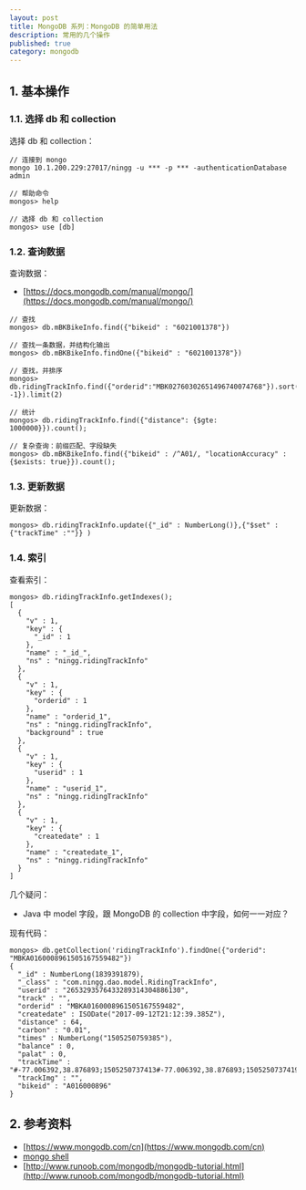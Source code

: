 ```yaml
---
layout: post
title: MongoDB 系列：MongoDB 的简单用法
description: 常用的几个操作
published: true
category: mongodb
---
```


## 1. 基本操作


### 1.1. 选择 db 和 collection

选择 db 和 collection：

```
// 连接到 mongo
mongo 10.1.200.229:27017/ningg -u *** -p *** -authenticationDatabase admin
 
// 帮助命令
mongos> help
 
// 选择 db 和 collection
mongos> use [db]
```

### 1.2. 查询数据

查询数据：

* [https://docs.mongodb.com/manual/mongo/](https://docs.mongodb.com/manual/mongo/)

 

```
// 查找
mongos> db.mBKBikeInfo.find({"bikeid" : "6021001378"})
 
// 查找一条数据，并结构化输出
mongos> db.mBKBikeInfo.findOne({"bikeid" : "6021001378"})
 
// 查找，并排序
mongos> db.ridingTrackInfo.find({"orderid":"MBK02760302651496740074768"}).sort({"createdate": -1}).limit(2)
 
// 统计
mongos> db.ridingTrackInfo.find({"distance": {$gte: 1000000}}).count();
 
// 复杂查询：前缀匹配、字段缺失
mongos> db.mBKBikeInfo.find({"bikeid" : /^A01/, "locationAccuracy" : {$exists: true}}).count();
```


### 1.3. 更新数据

更新数据：

```
mongos> db.ridingTrackInfo.update({"_id" : NumberLong()},{"$set" : {"trackTime" :""}} )
```

### 1.4. 索引

查看索引：

```
mongos> db.ridingTrackInfo.getIndexes();
[
  {
    "v" : 1,
    "key" : {
      "_id" : 1
    },
    "name" : "_id_",
    "ns" : "ningg.ridingTrackInfo"
  },
  {
    "v" : 1,
    "key" : {
      "orderid" : 1
    },
    "name" : "orderid_1",
    "ns" : "ningg.ridingTrackInfo",
    "background" : true
  },
  {
    "v" : 1,
    "key" : {
      "userid" : 1
    },
    "name" : "userid_1",
    "ns" : "ningg.ridingTrackInfo"
  },
  {
    "v" : 1,
    "key" : {
      "createdate" : 1
    },
    "name" : "createdate_1",
    "ns" : "ningg.ridingTrackInfo"
  }
]
```

几个疑问：

* Java 中 model 字段，跟 MongoDB 的 collection 中字段，如何一一对应？

现有代码：

```
mongos> db.getCollection('ridingTrackInfo').findOne({"orderid": "MBKA0160008961505167559482"})
{
  "_id" : NumberLong(1839391879),
  "_class" : "com.ningg.dao.model.RidingTrackInfo",
  "userid" : "2653293576433289314304886130",
  "track" : "",
  "orderid" : "MBKA0160008961505167559482",
  "createdate" : ISODate("2017-09-12T21:12:39.385Z"),
  "distance" : 64,
  "carbon" : "0.01",
  "times" : NumberLong("1505250759385"),
  "balance" : 0,
  "palat" : 0,
  "trackTime" : "#-77.006392,38.876893;1505250737413#-77.006392,38.876893;1505250737419#-77.006352,38.877142;1505250749357#-77.006238,38.877166;1505250749363#-77.006330,38.877194;1505250750874#-77.006425,38.877201;1505250750930#-77.006517,38.877218;1505250751679",
  "trackImg" : "",
  "bikeid" : "A016000896"
}
``` 

 

## 2. 参考资料

* [https://www.mongodb.com/cn](https://www.mongodb.com/cn)
* [mongo shell](https://docs.mongodb.com/manual/mongo/)
* [http://www.runoob.com/mongodb/mongodb-tutorial.html](http://www.runoob.com/mongodb/mongodb-tutorial.html)










[NingG]:    http://ningg.github.com  "NingG"










